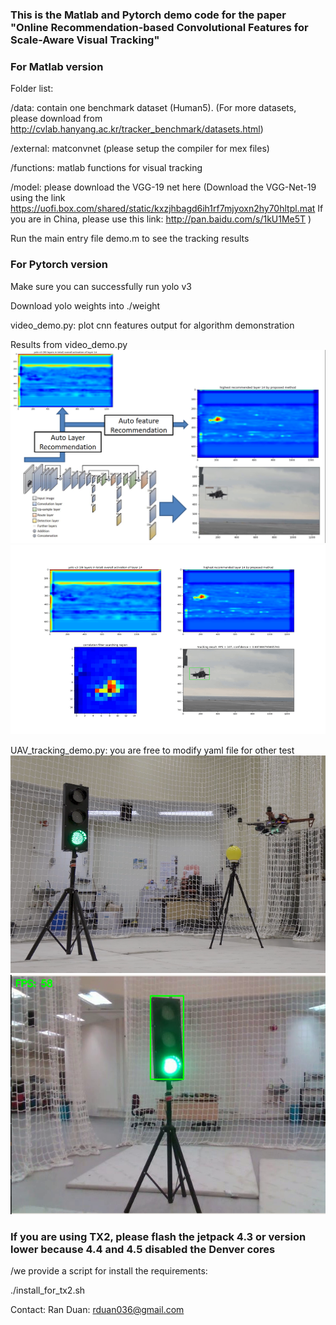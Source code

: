 ### This is the Matlab and Pytorch demo code for the paper "Online Recommendation-based Convolutional Features for Scale-Aware Visual Tracking"

### For Matlab version

Folder list:

/data: contain one benchmark dataset (Human5). (For more datasets, please download from http://cvlab.hanyang.ac.kr/tracker_benchmark/datasets.html)

/external: matconvnet (please setup the compiler for mex files)

/functions: matlab functions for visual tracking

/model: please download the VGG-19 net here
(Download the VGG-Net-19 using the link https://uofi.box.com/shared/static/kxzjhbagd6ih1rf7mjyoxn2hy70hltpl.mat
If you are in China, please use this link: http://pan.baidu.com/s/1kU1Me5T )

Run the main entry file demo.m to see the tracking results


### For Pytorch version

Make sure you can successfully run yolo v3

Download yolo weights into ./weight

video_demo.py: plot cnn features output for algorithm demonstration

Results from video_demo.py
![example](example.png)
![example](example.gif)

UAV_tracking_demo.py: you are free to modify yaml file for other test
![drone](drone.png)
![onboard view](onboard_view.png)

### If you are using TX2, please flash the jetpack 4.3 or version lower because 4.4 and 4.5 disabled the Denver cores

/we provide a script for install the requirements:

./install_for_tx2.sh

Contact:
Ran Duan: 	rduan036@gmail.com